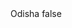<?xml version="1.0" encoding="UTF-8"?>
<CustomMetadata xmlns="http://soap.sforce.com/2006/04/metadata">
    <label>Odisha</label>
    <protected>false</protected>
</CustomMetadata>
